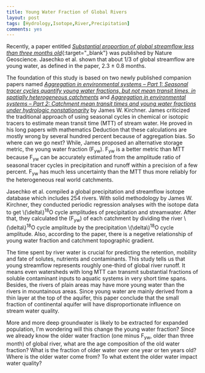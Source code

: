 ```yaml
---
title: Young Water Fraction of Global Rivers
layout: post
tags: [Hydrology,Isotope,River,Precipitation]
comments: yes
---
```



Recently, a paper entitled [*Substantial proportion of global streamflow less than three months old*](http://www.nature.com/ngeo/journal/v9/n2/full/ngeo2636.html){:target="_blank"} was published by Nature Geoscience. Jasechko et al. shown that about 1/3 of global streamflow are young water, as defined in the paper, 2.3 ± 0.8 months.

The foundation of this study is based on two newly published companion papers named [*Aggregation in environmental systems – Part 1: Seasonal tracer cycles quantify young water fractions, but not mean transit times, in spatially heterogeneous catchments*](http://www.hydrol-earth-syst-sci.net/20/279/2016/) and [*Aggregation in environmental systems – Part 2: Catchment mean transit times and young water fractions under hydrologic nonstationarity*](http://www.hydrol-earth-syst-sci.net/20/299/2016/) by James W. Kirchner. James criticized the traditional approach of using seasonal cycles in chemical or isotopic tracers to estimate mean transit time (MTT) of stream water. He proved in his long papers with mathematics Deduction that these calculations are mostly wrong by several hundred percent because of aggregation bias. So where can we go next? While, James proposed an alternative storage metric, the young water fraction (F<sub>yw</sub>). F<sub>yw</sub> is a better metric than MTT because F<sub>yw</sub> can be accurately estimated from the amplitude ratio of seasonal tracer cycles in precipitation and runoff within a precision of a few percent. F<sub>yw</sub> has much less uncertainty than the MTT thus more reliably for the heterogeneous real world catchments.

Jasechko et al. compiled a global precipitation and streamflow isotope database which includes 254 rivers. With solid methodology by James W. Kirchner, they conducted periodic regression analyses with the isotope data to get \\(\delta\\)<sup>18</sup>O cycle amplitudes of precipitation and streamwater. After that, they calculated the (F<sub>yw</sub>) of each catchment by dividing the river \\(\delta\\)<sup>18</sup>O cycle amplitude by the precipitation \\(\delta\\)<sup>18</sup>O cycle amplitude. Also, according to the paper, there is a negetive relationship of young water fraction and catchment topographic gradient.

The time spent by river water is crucial for predicting the retention, mobility and fate of solutes, nutrients and contaminants. This study tells us that young streamflow represents roughly one-third of global river runoff. It means even watersheds with long MTT can transmit substantial fractions of soluble contaminant inputs to aquatic systems in very short time spans. Besides, the rivers of plain areas may have more young water than the rivers in mountainous areas. Since young water are mainly derived from a thin layer at the top of the aquifer, this paper conclude that the small fraction of continental aquifer will have disproportionate influence on stream water quality.

More and more deep groundwater is likely to be extracted for expanded population, I'm wondering will this change the young water fraction? Since we already know the older water fraction (one minus F<sub>yw</sub>, older than three month) of global river, what are the age composition of the old water fraction? What is the fraction of older water over one year or ten years old? Where is the older water come from? To what extent the older water impact water quality? 